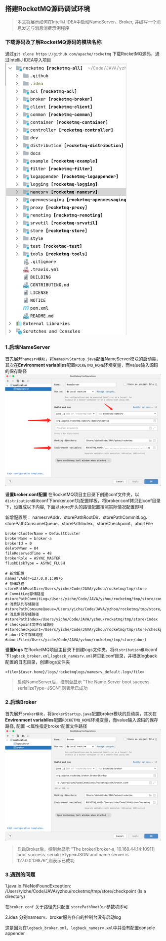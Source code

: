 
## 搭建RocketMQ源码调试环境

>本文将展示如何在IntelliJ IDEA中启动NameServer、Broker, 并编写一个消息发送与消息消费示例程序

### 下载源码及了解RocketMQ源码的模块名称
通过`git clone https://github.com/apache/rocketmq` 下载RocketMQ源码，通过IntelliJ IDEA导入项目
![project_structure](images/project_structure.png)


### 1.启动NameServer
首先展开`namesrv模块`，将`NamesrvStartup.java`配置NameServer模块的启动类，其次在**Environment variablles**配置`ROCKETMQ_HOME`环境变量，而value输入源码的保存路径
![nameserver01](images/nameserver01.png)

**设置broker.conf配置** 
在RocketMQ项目主目录下创建conf文件夹，以`distribution模块`conf下broker.conf为配置样板，将broker.conf拷贝到conf目录下，设置成以下内容, 下面以store开头的路径配置按照实际情况配置即可

新增配置项： namesrvAddr、storePathRootDir、storePathCommitLog、storePathConsumeQueue、storePathIndex、storeCheckpoint、abortFile

```
brokerClusterName = DefaultCluster
brokerName = broker-a
brokerId = 0
deleteWhen = 04
fileReservedTime = 48
brokerRole = ASYNC_MASTER
flushDiskType = ASYNC_FLUSH

# 新增配置
namesrvAddr=127.0.0.1:9876
# 存储路径
storePathRootDir=/Users/yiche/Code/JAVA/yzhou/rocketmq/tmp/store
# CommitLog存储路径
#storePathCommitLog=/Users/yiche/Code/JAVA/yzhou/rocketmq/tmp/store/commitlog
# 消费队列存储路径
#storePathConsumeQueue=/Users/yiche/Code/JAVA/yzhou/rocketmq/tmp/store/consumequeue
# 消息索引存储路径
#storePathIndex=/Users/yiche/Code/JAVA/yzhou/rocketmq/tmp/store/index
# checkpoint文件存储路径
#storeCheckpoint=/Users/yiche/Code/JAVA/yzhou/rocketmq/tmp/store/checkpoint
# abort文件存储路径
#abortFile=/Users/yiche/Code/JAVA/yzhou/rocketmq/tmp/store/abort
```

**设置logs** 
在RocketMQ项目主目录下创建logs文件夹，将`distribution模块`conf下`logback_broker.xml`,`logback_namesrv.xml`拷贝到conf目录，并根据logback配置的日志目录，创建logs文件夹
```
<file>${user.home}/logs/rocketmqlogs/namesrv_default.log</file>
```

>启动NameServer后，控制台显示 "The Name Server boot success. serializeType=JSON",则表示已成功

### 2.启动Broker
首先展开`broker模块`，将`BrokerStartup.java`配置broker模块的启动类，其次在**Environment variablles**配置`ROCKETMQ_HOME`环境变量，而value输入源码的保存路径, 配置 -c属性指定broker配置文件路径
![broker01](images/broker01.png)


>启动Broker后，控制台显示 "The broker[broker-a, 10.168.44.14:10911] boot success. serializeType=JSON and name server is 127.0.0.1:9876",则表示已成功

### 3.遇到的问题

1.java.io.FileNotFoundException: /Users/yiche/Code/JAVA/yzhou/rocketmq/tmp/store/checkpoint (Is a directory)

在`broker.conf` 关于路径先只配置 `storePathRootDir`参数项即可

2.idea 分别namesrv、broker服务各自的控制台没有启动log

这是因为在`logback_broker.xml`、`logback_namesrv.xml`中并没有配置console appender 